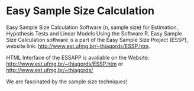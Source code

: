 # Easy Sample Size Calculation
Easy Sample Size Calculation Software (n, sample size) for Estimation, Hypothesis Tests and Linear Models Using the Software R.
Easy Sample Size Calculation software is a part of the Easy Sample Size Project (ESSP), website link: <http://www.est.ufmg.br/~thiagords/ESSP.htm>. 

HTML Interface of the ESSAPP  is avaliable on the Website: <http://www.est.ufmg.br/~thiagords/ESSP.htm> or <http://www.est.ufmg.br/~thiagords/>

We are fascinated by the sample size techniques!
